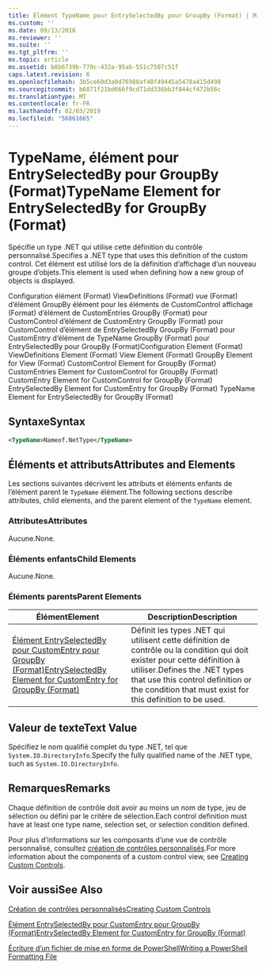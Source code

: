 ```yaml
---
title: Élément TypeName pour EntrySelectedBy pour GroupBy (Format) | Microsoft Docs
ms.custom: ''
ms.date: 09/13/2016
ms.reviewer: ''
ms.suite: ''
ms.tgt_pltfrm: ''
ms.topic: article
ms.assetid: b8b6739b-770c-432a-95ab-551c7507c51f
caps.latest.revision: 6
ms.openlocfilehash: 3b5ce60d3a0d76988af48f49445a5478a415d498
ms.sourcegitcommit: b6871f21bd666f9cd71dd336bb3f844cf472b56c
ms.translationtype: MT
ms.contentlocale: fr-FR
ms.lasthandoff: 02/03/2019
ms.locfileid: "56861665"
---
```

# <a name="typename-element-for-entryselectedby-for-groupby-format"></a><span data-ttu-id="21975-102">TypeName, élément pour EntrySelectedBy pour GroupBy (Format)</span><span class="sxs-lookup"><span data-stu-id="21975-102">TypeName Element for EntrySelectedBy for GroupBy (Format)</span></span>

<span data-ttu-id="21975-103">Spécifie un type .NET qui utilise cette définition du contrôle personnalisé.</span><span class="sxs-lookup"><span data-stu-id="21975-103">Specifies a .NET type that uses this definition of the custom control.</span></span> <span data-ttu-id="21975-104">Cet élément est utilisé lors de la définition d’affichage d’un nouveau groupe d’objets.</span><span class="sxs-lookup"><span data-stu-id="21975-104">This element is used when defining how a new group of objects is displayed.</span></span>

<span data-ttu-id="21975-105">Configuration élément (Format) ViewDefinitions (Format) vue (Format) d’élément GroupBy élément pour les éléments de CustomControl affichage (Format) d’élément de CustomEntries GroupBy (Format) pour CustomControl d’élément de CustomEntry GroupBy (Format) pour CustomControl d’élément de EntrySelectedBy GroupBy (Format) pour CustomEntry d’élément de TypeName GroupBy (Format) pour EntrySelectedBy pour GroupBy (Format)</span><span class="sxs-lookup"><span data-stu-id="21975-105">Configuration Element (Format) ViewDefinitions Element (Format) View Element (Format) GroupBy Element for View (Format) CustomControl Element for GroupBy (Format) CustomEntries Element for CustomControl for GroupBy (Format) CustomEntry Element for CustomControl for GroupBy (Format) EntrySelectedBy Element for CustomEntry for GroupBy (Format) TypeName Element for EntrySelectedBy for GroupBy (Format)</span></span>

## <a name="syntax"></a><span data-ttu-id="21975-106">Syntaxe</span><span class="sxs-lookup"><span data-stu-id="21975-106">Syntax</span></span>

```xml
<TypeName>Nameof.NetType</TypeName>
```

## <a name="attributes-and-elements"></a><span data-ttu-id="21975-107">Éléments et attributs</span><span class="sxs-lookup"><span data-stu-id="21975-107">Attributes and Elements</span></span>

<span data-ttu-id="21975-108">Les sections suivantes décrivent les attributs et éléments enfants de l’élément parent le `TypeName` élément.</span><span class="sxs-lookup"><span data-stu-id="21975-108">The following sections describe attributes, child elements, and the parent element of the `TypeName` element.</span></span>

### <a name="attributes"></a><span data-ttu-id="21975-109">Attributes</span><span class="sxs-lookup"><span data-stu-id="21975-109">Attributes</span></span>

<span data-ttu-id="21975-110">Aucune.</span><span class="sxs-lookup"><span data-stu-id="21975-110">None.</span></span>

### <a name="child-elements"></a><span data-ttu-id="21975-111">Éléments enfants</span><span class="sxs-lookup"><span data-stu-id="21975-111">Child Elements</span></span>

<span data-ttu-id="21975-112">Aucune.</span><span class="sxs-lookup"><span data-stu-id="21975-112">None.</span></span>

### <a name="parent-elements"></a><span data-ttu-id="21975-113">Éléments parents</span><span class="sxs-lookup"><span data-stu-id="21975-113">Parent Elements</span></span>

|<span data-ttu-id="21975-114">Élément</span><span class="sxs-lookup"><span data-stu-id="21975-114">Element</span></span>|<span data-ttu-id="21975-115">Description</span><span class="sxs-lookup"><span data-stu-id="21975-115">Description</span></span>|
|-------------|-----------------|
|[<span data-ttu-id="21975-116">Élément EntrySelectedBy pour CustomEntry pour GroupBy (Format)</span><span class="sxs-lookup"><span data-stu-id="21975-116">EntrySelectedBy Element for CustomEntry for GroupBy (Format)</span></span>](./entryselectedby-element-for-customentry-for-groupby-format.md)|<span data-ttu-id="21975-117">Définit les types .NET qui utilisent cette définition de contrôle ou la condition qui doit exister pour cette définition à utiliser.</span><span class="sxs-lookup"><span data-stu-id="21975-117">Defines the .NET types that use this control definition or the condition that must exist for this definition to be used.</span></span>|

## <a name="text-value"></a><span data-ttu-id="21975-118">Valeur de texte</span><span class="sxs-lookup"><span data-stu-id="21975-118">Text Value</span></span>

<span data-ttu-id="21975-119">Spécifiez le nom qualifié complet du type .NET, tel que `System.IO.DirectoryInfo`.</span><span class="sxs-lookup"><span data-stu-id="21975-119">Specify the fully qualified name of the .NET type, such as `System.IO.DirectoryInfo`.</span></span>

## <a name="remarks"></a><span data-ttu-id="21975-120">Remarques</span><span class="sxs-lookup"><span data-stu-id="21975-120">Remarks</span></span>

<span data-ttu-id="21975-121">Chaque définition de contrôle doit avoir au moins un nom de type, jeu de sélection ou défini par le critère de sélection.</span><span class="sxs-lookup"><span data-stu-id="21975-121">Each control definition must have at least one type name, selection set, or selection condition defined.</span></span>

<span data-ttu-id="21975-122">Pour plus d’informations sur les composants d’une vue de contrôle personnalisé, consultez [création de contrôles personnalisés](./creating-custom-controls.md).</span><span class="sxs-lookup"><span data-stu-id="21975-122">For more information about the components of a custom control view, see [Creating Custom Controls](./creating-custom-controls.md).</span></span>

## <a name="see-also"></a><span data-ttu-id="21975-123">Voir aussi</span><span class="sxs-lookup"><span data-stu-id="21975-123">See Also</span></span>

[<span data-ttu-id="21975-124">Création de contrôles personnalisés</span><span class="sxs-lookup"><span data-stu-id="21975-124">Creating Custom Controls</span></span>](./creating-custom-controls.md)

[<span data-ttu-id="21975-125">Élément EntrySelectedBy pour CustomEntry pour GroupBy (Format)</span><span class="sxs-lookup"><span data-stu-id="21975-125">EntrySelectedBy Element for CustomEntry for GroupBy (Format)</span></span>](./entryselectedby-element-for-customentry-for-groupby-format.md)

[<span data-ttu-id="21975-126">Écriture d’un fichier de mise en forme de PowerShell</span><span class="sxs-lookup"><span data-stu-id="21975-126">Writing a PowerShell Formatting File</span></span>](./writing-a-powershell-formatting-file.md)
